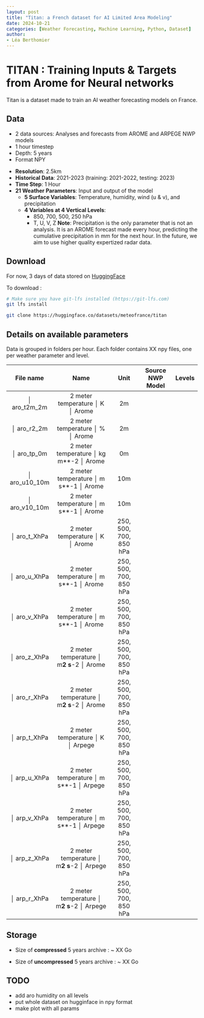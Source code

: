 ```yaml
---
layout: post
title: "Titan: a French dataset for AI Limited Area Modeling"
date: 2024-10-21
categories: [Weather Forecasting, Machine Learning, Python, Dataset]
author:
- Léa Berthomier
---
```



# TITAN : Training Inputs & Targets from Arome for Neural networks

Titan is a dataset made to train an AI weather forecasting models on France.


## Data

* 2 data sources: Analyses and forecasts from AROME and ARPEGE NWP models
* 1 hour timestep
* Depth: 5 years
* Format NPY
- **Resolution**: 2.5km
- **Historical Data**: 2021-2023 (training: 2021-2022, testing: 2023)
- **Time Step**: 1 Hour
- **21 Weather Parameters**: Input and output of the model
  - **5 Surface Variables**: Temperature, humidity, wind (u & v), and precipitation
  - **4 Variables at 4 Vertical Levels**:
    - 850, 700, 500, 250 hPa
    - T, U, V, Z
**Note**: Precipitation is the only parameter that is not an analysis. It is an AROME forecast made every hour, predicting the cumulative precipitation in mm for the next hour. In the future, we aim to use higher quality expertized radar data.


## Download

For now, 3 days of data stored on [HuggingFace](https://huggingface.co/datasets/meteofrance/titan)

To download :

```bash
# Make sure you have git-lfs installed (https://git-lfs.com)
git lfs install

git clone https://huggingface.co/datasets/meteofrance/titan
```


## Details on available parameters

Data is grouped in folders per hour. Each folder contains XX npy files, one per weather parameter and level.


| File name   | Name                | Unit       | Source NWP Model | Levels |
| :---:       | :---:               | :---:      | :---:            | :---:  |
│ aro_t2m_2m  | 2 meter temperature │ K          │ Arome            | 2m       |
│ aro_r2_2m   | 2 meter temperature │ %          │ Arome            | 2m       |
│ aro_tp_0m   | 2 meter temperature │ kg m**-2   │ Arome            | 0m       |
│ aro_u10_10m | 2 meter temperature │ m s**-1    │ Arome            | 10m       |
│ aro_v10_10m | 2 meter temperature │ m s**-1    │ Arome            | 10m       |
│ aro_t_XhPa  | 2 meter temperature │ K          │ Arome            | 250, 500, 700, 850 hPa |
│ aro_u_XhPa  | 2 meter temperature │ m s**-1    │ Arome            | 250, 500, 700, 850 hPa |
│ aro_v_XhPa  | 2 meter temperature │ m s**-1    │ Arome            | 250, 500, 700, 850 hPa |
│ aro_z_XhPa  | 2 meter temperature │ m**2 s**-2 │ Arome            | 250, 500, 700, 850 hPa |
│ aro_r_XhPa  | 2 meter temperature │ m**2 s**-2 │ Arome            | 250, 500, 700, 850 hPa |
│ arp_t_XhPa  | 2 meter temperature │ K          │ Arpege           | 250, 500, 700, 850 hPa |
│ arp_u_XhPa  | 2 meter temperature │ m s**-1    │ Arpege           | 250, 500, 700, 850 hPa |
│ arp_v_XhPa  | 2 meter temperature │ m s**-1    │ Arpege           | 250, 500, 700, 850 hPa |
│ arp_z_XhPa  | 2 meter temperature │ m**2 s**-2 │ Arpege           | 250, 500, 700, 850 hPa |
│ arp_r_XhPa  | 2 meter temperature │ m**2 s**-2 │ Arpege           | 250, 500, 700, 850 hPa |


## Storage

* Size of **compressed** 5 years archive : ~ XX Go

* Size of **uncompressed** 5 years archive : ~ XX Go

## TODO

* add aro humidity on all levels
* put whole dataset on hugginface in npy format
* make plot with all params